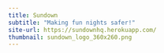 ```yaml
---
title: Sundown
subtitle: "Making fun nights safer!"
site-url: https://sundownhq.herokuapp.com/
thumbnail: sundown_logo_360x260.png
---
```


